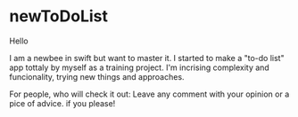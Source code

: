 # newToDoList

Hello

I am a newbee in swift but want to master it. 
I started to make a "to-do list" app tottaly by myself as a training project. I'm incrising complexity and funcionality, trying new things and approaches.

For people, who will check it out:
Leave any comment with your opinion or a pice of advice. if you please!
